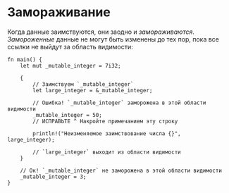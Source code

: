 # Замораживание

Когда данные заимствуются, они заодно и *замораживаются*. *Замороженные* данные
не могут быть изменены до тех пор, пока все ссылки не выйдут за область видимости:

```rust,editable,ignore,mdbook-runnable
fn main() {
    let mut _mutable_integer = 7i32;

    {
        // Заимствуем `_mutable_integer`
        let large_integer = &_mutable_integer;

        // Ошибка! `_mutable_integer` заморожена в этой области видимости
        _mutable_integer = 50;
        // ИСПРАВЬТЕ ^ Накройте примечанием эту строку

        println!("Неизменяемое заимствование числа {}", large_integer);

        // `large_integer` выходит из области видимости
    }

    // Ок! `_mutable_integer` не заморожена в этой области видимости
    _mutable_integer = 3;
}
```

